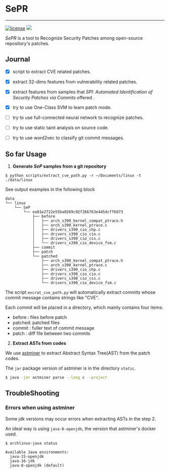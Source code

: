 # SePR

---
[![license](https://img.shields.io/badge/license-MIT-green)](LICENSE)
![](https://img.shields.io/badge/todo-2-blue)

*SePR* is a tool to Recognize Security Patches among open-source repository's patches.

## Journal

- [x]  script to extract CVE related patches.
- [x]  extract 32-dims features from vulnerability related patches.
- [x]  extract features from samples that *SPI: Automated Identification of Security Patches via Commits* offered .
- [x]  try to use One-Class SVM to learn patch mode.
- [ ]  try to use full-connected neural network to recognize patches.
- [ ]  try to use static taint analysis on source code.
- [ ]  try to use word2vec to classify git commit messages.


## So far Usage

1. **Generate *SeP* samples from a git repository**
```
$ python scripts/extract_cve_path.py -r ~/Documents/linux -t ./data/linux
```

See output examples in the following block

```
data
└── linux
    └── SeP
        └── ea81e2722e55ba0269c92f266763e445dcffb973
            ├── before
            │   ├── arch_s390_kernel_compat_ptrace.h
            │   ├── arch_s390_kernel_ptrace.c
            │   ├── drivers_s390_cio_chp.c
            │   ├── drivers_s390_cio_cio.c
            │   ├── drivers_s390_cio_css.c
            │   └── drivers_s390_cio_device_fsm.c
            ├── commit
            ├── patch
            └── patched
                ├── arch_s390_kernel_compat_ptrace.h
                ├── arch_s390_kernel_ptrace.c
                ├── drivers_s390_cio_chp.c
                ├── drivers_s390_cio_cio.c
                ├── drivers_s390_cio_css.c
                └── drivers_s390_cio_device_fsm.c
```
The script `excrat_cve_path.py` will automatically extract commits whose commit message contains strings like "CVE". 

Each commit will be placed in a directory, which mainly contains four items:
- before : files before patch
- patched: patched files
- commit : fuller text of commit message
- patch  : diff file between two commits


2. **Extract ASTs from codes** 

We use [astminer](https://github.com/JetBrains-Research/astminer) to extract Abstract Syntax Tree(AST) from the patch codes.

The `jar` package version of astminer is in the directory `static`.

```bash
$ java -jar astminer parse --lang c --project 
```



## TroubleShooting

### Errors when using astminer

Some jdk versions may occur errors when extracting ASTs in the step 2. 

An ideal way is using `java-8-openjdk`, the version that astminer's docker used.

```
$ archlinux-java status

Available Java environments:
  java-15-openjdk
  java-16-jdk
  java-8-openjdk (default)

```
